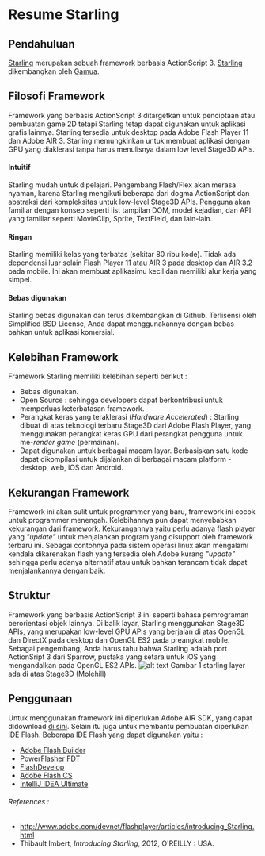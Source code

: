 # Resume Starling

## Pendahuluan
[Starling] merupakan sebuah framework berbasis ActionScript 3. [Starling] dikembangkan oleh [Gamua].

## Filosofi Framework
Framework yang berbasis ActionScript 3 ditargetkan untuk penciptaan atau pembuatan game 2D tetapi Starling tetap dapat digunakan untuk aplikasi grafis lainnya. Starling tersedia untuk desktop pada Adobe Flash Player 11 dan Adobe AIR 3. Starling memungkinkan untuk membuat aplikasi dengan GPU yang diaklerasi tanpa harus menulisnya dalam low level Stage3D APIs.
#### Intuitif
Starling mudah untuk dipelajari. Pengembang Flash/Flex akan merasa nyaman, karena Starling mengikuti beberapa dari dogma ActionScript dan abstraksi dari kompleksitas untuk low-level Stage3D APIs. Pengguna akan familiar dengan konsep seperti list tampilan DOM, model kejadian, dan API yang familiar seperti MovieClip, Sprite, TextField, dan lain-lain.
#### Ringan
Starling memiliki kelas yang terbatas (sekitar 80 ribu kode). Tidak ada dependensi luar selain Flash Player 11 atau AIR 3 pada desktop dan AIR 3.2 pada mobile. Ini akan membuat aplikasimu kecil dan memiliki alur kerja yang simpel.
#### Bebas digunakan
Starling bebas digunakan dan terus dikembangkan di Github. Terlisensi oleh Simplified BSD License, Anda dapat menggunakannya dengan bebas bahkan untuk aplikasi komersial.


##  Kelebihan Framework
Framework Starling memiliki kelebihan seperti berikut :
+ Bebas digunakan.
+ Open Source : sehingga developers dapat berkontribusi untuk memperluas keterbatasan framework.
+ Perangkat keras yang teraklerasi (*Hardware Accelerated*) : Starling dibuat di atas teknologi terbaru Stage3D dari Adobe Flash Player, yang menggunakan perangkat keras GPU dari perangkat pengguna untuk me-*render* *game* (permainan).
+ Dapat digunakan untuk berbagai macam layar. Berbasiskan satu kode dapat dikompilasi untuk dijalankan di berbagai macam platform - desktop, web, iOS dan Android.


## Kekurangan Framework
Framework ini akan sulit untuk programmer yang baru, framework ini cocok untuk programmer menengah. Kelebihannya pun dapat menyebabkan kekurangan dari framework. Kekurangannya yaitu perlu adanya flash player yang *"update"* untuk menjalankan program yang disupport oleh framework terbaru ini. Sebagai contohnya pada sistem operasi linux akan mengalami kendala dikarenakan flash yang tersedia oleh Adobe kurang *"update"* sehingga perlu adanya alternatif atau untuk bahkan terancam tidak dapat menjalankannya dengan baik.

## Struktur
Framework yang berbasis ActionScript 3 ini seperti bahasa pemrograman berorientasi objek lainnya. Di balik layar, Starling menggunakan Stage3D APIs, yang merupakan low-level GPU APIs yang berjalan di atas OpenGL dan DirectX pada desktop dan OpenGL ES2 pada preangkat mobile. Sebagai pengembang, Anda harus tahu bahwa Starling adalah port ActionSript 3 dari Sparrow, pustaka yang setara untuk iOS yang mengandalkan pada OpenGL ES2 APIs.
![alt text](https://www.safaribooksonline.com/library/view/introducing-starling/9781449320904/httpatomoreillycomsourceoreillyimages970833.png "Starling Layer")
Gambar 1 starling layer ada di atas Stage3D (Molehill)

## Penggunaan
Untuk menggunakan framework ini diperlukan Adobe AIR SDK, yang dapat didownload [di sini](http://www.adobe.com/devnet/air/air-sdk-download.html). Selain itu juga untuk membantu pembuatan diperlukan IDE Flash. Beberapa IDE Flash yang dapat digunakan yaitu : 
+ [Adobe Flash Builder](http://www.adobe.com/products/flash-builder.html)
+ [PowerFlasher FDT](http://fdt.powerflasher.com/)
+ [FlashDevelop](http://www.flashdevelop.org/)
+ [Adobe Flash CS](http://www.adobe.com/sea/products/animate.html)
+ [IntelliJ IDEA Ultimate](https://www.jetbrains.com/idea/download/)

###### References : 
* http://www.adobe.com/devnet/flashplayer/articles/introducing_Starling.html
* Thibault Imbert, *Introducing Starling*, 2012, O'REILLY : USA.

[Starling]: http://gamua.com/starling/
[Gamua]: http://gamua.com/about
